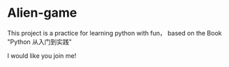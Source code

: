 # Alien-game

This project is a practice for learning python with fun， based on the Book "Python 从入门到实践"

I would like you join me!
